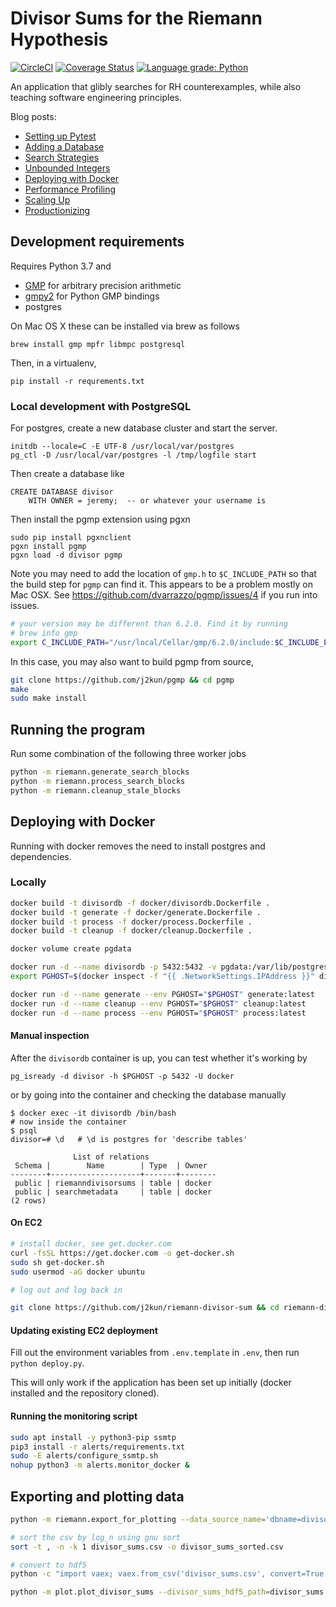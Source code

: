 # Divisor Sums for the Riemann Hypothesis

[![CircleCI](https://circleci.com/gh/j2kun/riemann-divisor-sum.svg?style=shield)](https://circleci.com/gh/j2kun/riemann-divisor-sum)
[![Coverage Status](https://coveralls.io/repos/github/j2kun/riemann-divisor-sum/badge.svg?branch=main)](https://coveralls.io/github/j2kun/riemann-divisor-sum?branch=main)
[![Language grade: Python](https://img.shields.io/lgtm/grade/python/g/j2kun/riemann-divisor-sum.svg?logo=lgtm&logoWidth=18)](https://lgtm.com/projects/g/j2kun/riemann-divisor-sum/context:python)

An application that glibly searches for RH counterexamples,
while also teaching software engineering principles.

Blog posts:

- [Setting up Pytest](https://jeremykun.com/2020/09/11/searching-for-rh-counterexamples-setting-up-pytest/)
- [Adding a Database](https://jeremykun.com/2020/09/11/searching-for-rh-counterexamples-adding-a-database/)
- [Search Strategies](https://jeremykun.com/2020/09/28/searching-for-rh-counterexamples-search-strategies/)
- [Unbounded Integers](https://jeremykun.com/2020/10/13/searching-for-rh-counterexamples-unbounded-integers/)
- [Deploying with Docker](https://jeremykun.com/2021/01/04/searching-for-rh-counterexamples-deploying-with-docker/)
- [Performance Profiling](https://jeremykun.com/2021/02/02/searching-for-rh-counterexamples-performance-profiling/)
- [Scaling Up](https://jeremykun.com/2021/02/16/searching-for-rh-counterexamples-scaling-up/)
- [Productionizing](https://jeremykun.com/2021/03/06/searching-for-rh-counterexamples-productionizing/)

## Development requirements

Requires Python 3.7 and

- [GMP](https://gmplib.org/) for arbitrary precision arithmetic
- [gmpy2](https://gmpy2.readthedocs.io/en/latest/intro.html) for Python GMP bindings
- postgres

On Mac OS X these can be installed via brew as follows

```
brew install gmp mpfr libmpc postgresql
```

Then, in a virtualenv,

```
pip install -r requrements.txt
```

### Local development with PostgreSQL

For postgres, create a new database cluster
and start the server.

```
initdb --locale=C -E UTF-8 /usr/local/var/postgres
pg_ctl -D /usr/local/var/postgres -l /tmp/logfile start
```

Then create a database like

```
CREATE DATABASE divisor
    WITH OWNER = jeremy;  -- or whatever your username is
```

Then install the pgmp extension using pgxn

```
sudo pip install pgxnclient
pgxn install pgmp
pgxn load -d divisor pgmp
```

Note you may need to add the location of `gmp.h` to `$C_INCLUDE_PATH`
so that the build step for `pgmp` can find it.
This appears to be a problem mostly on Mac OSX.
See https://github.com/dvarrazzo/pgmp/issues/4 if you run into issues.

```bash
# your version may be different than 6.2.0. Find it by running
# brew info gmp
export C_INCLUDE_PATH="/usr/local/Cellar/gmp/6.2.0/include:$C_INCLUDE_PATH"
```

In this case, you may also want to build pgmp from source,

```bash
git clone https://github.com/j2kun/pgmp && cd pgmp
make
sudo make install
```

## Running the program

Run some combination of the following three worker jobs

```bash
python -m riemann.generate_search_blocks
python -m riemann.process_search_blocks
python -m riemann.cleanup_stale_blocks
```

## Deploying with Docker

Running with docker removes the need to install postgres and dependencies.

### Locally

```bash
docker build -t divisordb -f docker/divisordb.Dockerfile .
docker build -t generate -f docker/generate.Dockerfile .
docker build -t process -f docker/process.Dockerfile .
docker build -t cleanup -f docker/cleanup.Dockerfile .

docker volume create pgdata

docker run -d --name divisordb -p 5432:5432 -v pgdata:/var/lib/postgresql/data divisordb:latest
export PGHOST=$(docker inspect -f "{{ .NetworkSettings.IPAddress }}" divisordb)

docker run -d --name generate --env PGHOST="$PGHOST" generate:latest
docker run -d --name cleanup --env PGHOST="$PGHOST" cleanup:latest
docker run -d --name process --env PGHOST="$PGHOST" process:latest
```

#### Manual inspection

After the `divisordb` container is up, you can test whether it's working by

```
pg_isready -d divisor -h $PGHOST -p 5432 -U docker
```

or by going into the container and checking the database manually

```
$ docker exec -it divisordb /bin/bash
# now inside the container
$ psql
divisor=# \d   # \d is postgres for 'describe tables'

              List of relations
 Schema |        Name        | Type  | Owner
--------+--------------------+-------+--------
 public | riemanndivisorsums | table | docker
 public | searchmetadata     | table | docker
(2 rows)
```

#### On EC2

```bash
# install docker, see get.docker.com
curl -fsSL https://get.docker.com -o get-docker.sh
sudo sh get-docker.sh
sudo usermod -aG docker ubuntu

# log out and log back in

git clone https://github.com/j2kun/riemann-divisor-sum && cd riemann-divisor-sum
```

#### Updating existing EC2 deployment

Fill out the environment variables from `.env.template` in `.env`,
then run `python deploy.py`.

This will only work if the application has been set up initially 
(docker installed and the repository cloned).

#### Running the monitoring script

```bash
sudo apt install -y python3-pip ssmtp
pip3 install -r alerts/requirements.txt
sudo -E alerts/configure_ssmtp.sh
nohup python3 -m alerts.monitor_docker &
```

## Exporting and plotting data

```bash
python -m riemann.export_for_plotting --data_source_name='dbname=divisor' --divisor_sums_filepath=divisor_sums.csv

# sort the csv by log_n using gnu sort
sort -t , -n -k 1 divisor_sums.csv -o divisor_sums_sorted.csv

# convert to hdf5
python -c "import vaex; vaex.from_csv('divisor_sums.csv', convert=True, chunk_size=5_000_000)"

python -m plot.plot_divisor_sums --divisor_sums_hdf5_path=divisor_sums.hdf5
```

